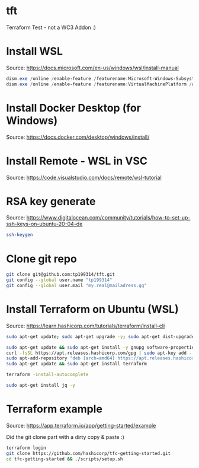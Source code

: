 # tft
Terraform Test - not a WC3 Addon :)

# Install WSL
Source: https://docs.microsoft.com/en-us/windows/wsl/install-manual

```powershell
dism.exe /online /enable-feature /featurename:Microsoft-Windows-Subsystem-Linux /all /norestart
dism.exe /online /enable-feature /featurename:VirtualMachinePlatform /all /norestart
```

# Install Docker Desktop (for Windows)
Source: https://docs.docker.com/desktop/windows/install/

# Install Remote - WSL in VSC
Source: https://code.visualstudio.com/docs/remote/wsl-tutorial

# RSA key generate
Source: https://www.digitalocean.com/community/tutorials/how-to-set-up-ssh-keys-on-ubuntu-20-04-de

```bash
ssh-keygen
```

# Clone git repo
```bash
git clone git@github.com:tp199314/tft.git
git config --global user.name "tp199314"
git config --global user.mail "my.real@mailadress.gg"
```

# Install Terraform on Ubuntu (WSL)
Source: https://learn.hashicorp.com/tutorials/terraform/install-cli

```bash
sudo apt-get update; sudo apt-get upgrade -y; sudo apt-get dist-upgrade -y; sudo apt-get autoremove -y; sudo apt-get autoclean -y; sudo apt-get install git

sudo apt-get update && sudo apt-get install -y gnupg software-properties-common curl
curl -fsSL https://apt.releases.hashicorp.com/gpg | sudo apt-key add -
sudo apt-add-repository "deb [arch=amd64] https://apt.releases.hashicorp.com $(lsb_release -cs) main"
sudo apt-get update && sudo apt-get install terraform

terraform -install-autocomplete

sudo apt-get install jq -y
```

# Terraform example
Source: https://app.terraform.io/app/getting-started/example

Did the git clone part with a dirty copy & paste :)
```bash
terraform login
git clone https://github.com/hashicorp/tfc-getting-started.git
cd tfc-getting-started && ./scripts/setup.sh
```